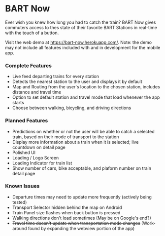 # BART Now

Ever wish you knew how long you had to catch the train? BART Now gives commuters access to thes state of their favorite BART Stations in real-time with the touch of a button.

Visit the web demo at https://bart-now.herokuapp.com/. 
Note: the demo may not include all features included with and in development for the mobile app.

### Complete Features

* Live feed departing trains for every station
* Detects the nearest station to the user and displays it by default
* Map and Routing from the user's location to the chosen station, includes distance and travel time
* Option to set default station and travel mode that load whenever the app starts
* Choose between walking, bicycling, and driving directions

### Planned Features

* Predictions on whether or not the user will be able to catch a selected train, based on their mode of transport to the station
* Display more information about a train when it is selected; live countdown on detail page
* Polished UI
* Loading / Logo Screen
* Loading Indicator for train list
* Show number of cars, bike acceptable, and plaform number on train detail page

### Known Issues

* Departure times may need to update more frequently (actively being tested)
* Transport Selector hidden behind the map on Android
* Train Panel size flashes when back button is pressed
* Walking directions don't load sometimes (May be on Google's end?)
* ~~Travel time doesn't update when transportation mode changes~~ (Work-around found by expanding the webview portion of the app)
